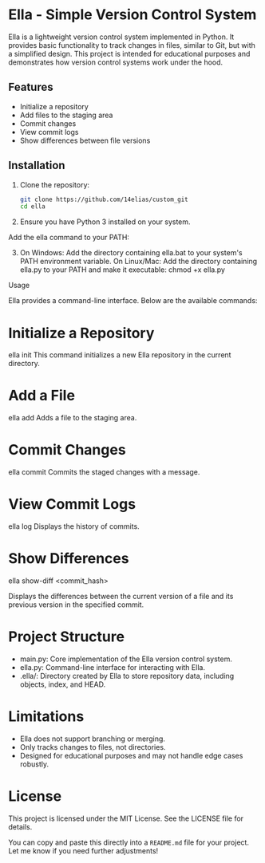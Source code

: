# Ella - Simple Version Control System

Ella is a lightweight version control system implemented in Python. It provides basic functionality to track changes in files, similar to Git, but with a simplified design. This project is intended for educational purposes and demonstrates how version control systems work under the hood.

## Features

- Initialize a repository
- Add files to the staging area
- Commit changes
- View commit logs
- Show differences between file versions

## Installation

1. Clone the repository:
   ```bash
   git clone https://github.com/14elias/custom_git
   cd ella
   ```
2. Ensure you have Python 3 installed on your system.

Add the ella command to your PATH:

3. On Windows: Add the directory containing ella.bat to your system's PATH environment variable.
   On Linux/Mac: Add the directory containing ella.py to your PATH and make it executable:
   chmod +x ella.py

Usage

Ella provides a command-line interface. Below are the available commands:

# Initialize a Repository

ella init
This command initializes a new Ella repository in the current directory.

# Add a File

ella add <file>
Adds a file to the staging area.

# Commit Changes

ella commit <message>
Commits the staged changes with a message.

# View Commit Logs

ella log
Displays the history of commits.

# Show Differences

ella show-diff <commit_hash>

Displays the differences between the current version of a file and its previous version in the specified commit.

# Project Structure

- main.py: Core implementation of the Ella version control system.
- ella.py: Command-line interface for interacting with Ella.
- .ella/: Directory created by Ella to store repository data, including objects, index, and HEAD.

# Limitations

- Ella does not support branching or merging.
- Only tracks changes to files, not directories.
- Designed for educational purposes and may not handle edge cases robustly.

# License

This project is licensed under the MIT License. See the LICENSE file for details.

You can copy and paste this directly into a `README.md` file for your project. Let me know if you need further adjustments!
